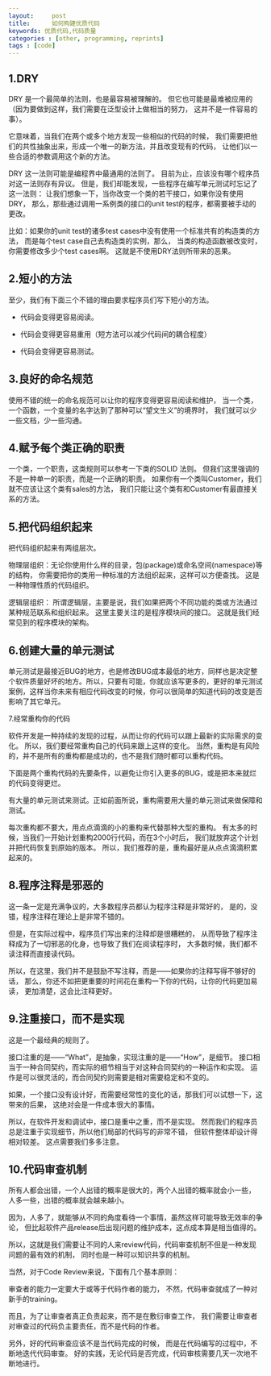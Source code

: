 ```yaml
---
layout:     post
title:      如何构建优质代码
keywords: 优质代码,代码质量
categories : [other, programming, reprints]
tags : [code]
---
```


## 1.DRY
 
DRY 是一个最简单的法则，也是最容易被理解的。
但它也可能是最难被应用的（因为要做到这样，我们需要在泛型设计上做相当的努力，
这并不是一件容易的事）。

它意味着，当我们在两个或多个地方发现一些相似的代码的时候，
我们需要把他们的共性抽象出来，形成一个唯一的新方法，并且改变现有的代码，
让他们以一些合适的参数调用这个新的方法。
 
DRY 这一法则可能是编程界中最通用的法则了。
目前为止，应该没有哪个程序员对这一法则存有异议。
但是，我们却能发现，一些程序在编写单元测试时忘记了这一法则：
让我们想象一下，当你改变一个类的若干接口，如果你没有使用DRY，
那么，那些通过调用一系例类的接口的unit test的程序，都需要被手动的更改。

比如：如果你的unit test的诸多test cases中没有使用一个标准共有的构造类的方法，
而是每个test case自己去构造类的实例，那么，
当类的构造函数被改变时，你需要修改多少个test cases啊。
这就是不使用DRY法则所带来的恶果。
 
## 2.短小的方法
 
至少，我们有下面三个不错的理由要求程序员们写下短小的方法。
 
<ul>
<li><p>代码会变得更容易阅读。</p></li>
<li><p>代码会变得更容易重用（短方法可以减少代码间的耦合程度）</p></li>
<li><p>代码会变得更容易测试。</p></li>
</ul>
 
## 3.良好的命名规范
 
使用不错的统一的命名规范可以让你的程序变得更容易阅读和维护，
当一个类，一个函数，一个变量的名字达到了那种可以“望文生义”的境界时，
我们就可以少一些文档，少一些沟通。
 
## 4.赋予每个类正确的职责
 
一个类，一个职责，这类规则可以参考一下类的SOLID 法则。
但我们这里强调的不是一种单一的职责，而是一个正确的职责。
如果你有一个类叫Customer，我们就不应该让这个类有sales的方法，
我们只能让这个类有和Customer有最直接关系的方法。
 
## 5.把代码组织起来
 
把代码组织起来有两组层次。
 
物理层组织：无论你使用什么样的目录，包(package)或命名空间(namespace)等的结构，
你需要把你的类用一种标准的方法组织起来，这样可以方便查找。
这是一种物理性质的代码组织。
 
逻辑层组织： 所谓逻辑层，主要是说，我们如果把两个不同功能的类或方法通过某种规范联系和组织起来。
这里主要关注的是程序模块间的接口。
这就是我们经常见到的程序模块的架构。
 
## 6.创建大量的单元测试
 
单元测试是最接近BUG的地方，也是修改BUG成本最低的地方，同样也是决定整个软件质量好坏的地方。所以，只要有可能，你就应该写更多的，更好的单元测试案例，这样当你未来有相应代码改变的时候，你可以很简单的知道代码的改变是否影响了其它单元。
 
7.经常重构你的代码
 
软件开发是一种持续的发现的过程，从而让你的代码可以跟上最新的实际需求的变化。
所以，我们要经常重构自己的代码来跟上这样的变化。
当然，重构是有风险的，并不是所有的重构都是成功的，也不是我们随时都可以重构代码。

下面是两个重构代码的先要条件，以避免让你引入更多的BUG，或是把本来就烂的代码变得更烂。
 
有大量的单元测试来测试。正如前面所说，重构需要用大量的单元测试来做保障和测试。
 
每次重构都不要大，用点点滴滴的小的重构来代替那种大型的重构。
有太多的时候，当我们一开始计划重构2000行代码，而在3个小时后，
我们就放弃这个计划并把代码恢复到原始的版本。
所以，我们推荐的是，重构最好是从点点滴滴积累起来的。
 
## 8.程序注释是邪恶的
 
这一条一定是充满争议的，大多数程序员都认为程序注释是非常好的，
是的，没错，程序注释在理论上是非常不错的。

但是，在实际过程中，程序员们写出来的注释却是很糟糕的，
从而导致了程序注释成为了一切邪恶的化身，也导致了我们在阅读程序时，
大多数时候，我们都不读注释而直接读代码。

所以，在这里，我们并不是鼓励不写注释，而是——如果你的注释写得不够好的话，
那么，你还不如把更重要的时间花在重构一下你的代码，让你的代码更加易读，
更加清楚，这会比注释更好。
 
## 9.注重接口，而不是实现
 
这是一个最经典的规则了。

接口注重的是——“What”，是抽象，实现注重的是——“How”，是细节。
接口相当于一种合同契约，而实际的细节相当于对这种合同契约的一种运作和实现。
运作是可以很灵活的，而合同契约则需要是相对需要稳定和不变的。

如果，一个接口没有设计好，而需要经常性的变化的话，那我们可以试想一下，这带来的后果，
这绝对会是一件成本很大的事情。

所以，在软件开发和调试中，接口是重中之重，而不是实现。
然而我们的程序员总是注重于实现细节，所以他们局部的代码写的非常不错，
但软件整体却设计得相对较差。
这点需要我们多多注意。
 
## 10.代码审查机制
 
所有人都会出错，一个人出错的概率是很大的，两个人出错的概率就会小一些，
人多一些，出错的概率就会越来越小。

因为，人多了，就能够从不同的角度看待一个事情，虽然这样可能导致无效率的争论，
但比起软件产品release后出现问题的维护成本，这点成本算是相当值得的。

所以，这就是我们需要让不同的人来review代码，代码审查机制不但是一种发现问题的最有效的机制，
同时也是一种可以知识共享的机制。

当然，对于Code Review来说，下面有几个基本原则：
 
审查者的能力一定要大于或等于代码作者的能力，
不然，代码审查就成了一种对新手的training。
 
而且，为了让审查者真正负责起来，而不是在敷衍审查工作，
我们需要让审查者对审查过的代码负主要责任，而不是代码的作者。 
 
另外，好的代码审查应该不是当代码完成的时候，
而是在代码编写的过程中，不断地迭代代码审查。
好的实践，无论代码是否完成，代码审核需要几天一次地不断地进行。
